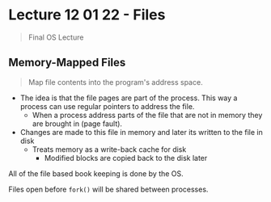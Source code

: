 # Lecture 12 01 22 - Files
> Final OS Lecture

## Memory-Mapped Files
> Map file contents into the program's address space. 

+ The idea is that the file pages are part of the process. This way a process can use regular pointers to address the file. 
	+ When a process address parts of the file that are not in memory they are brought in (page fault). 
+ Changes are made to this file in memory and later its written to the file in disk
	+ Treats memory as a write-back cache for disk
		+ Modified blocks are copied back to the disk later

All of the file based book keeping is done by the OS.

Files open before `fork()` will be shared between processes. 